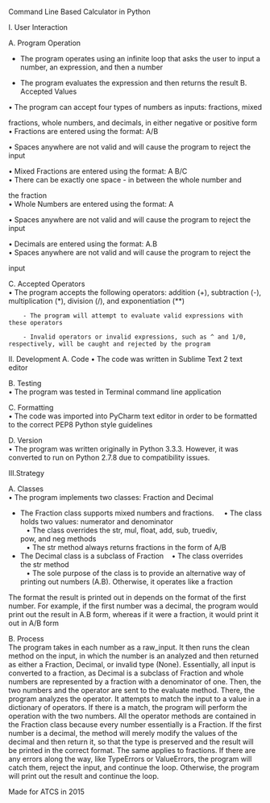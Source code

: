 Command Line Based Calculator in Python

I. User Interaction

A. Program Operation

- The program operates using an infinite loop that asks the user to input a
 number, an expression, and then a number
 
- The program evaluates the expression and then returns the result
 B. Accepted Values
 

• The program can accept four types of numbers as inputs: fractions, mixed

fractions, whole numbers, and decimals, in either negative or positive form
• Fractions are entered using the format: A/B

• Spaces anywhere are not valid and will cause the program to reject the
input

• Mixed Fractions are entered using the format: A B/C  
• There can be exactly one space - in between the whole number and

the fraction  
• Whole Numbers are entered using the format: A

• Spaces anywhere are not valid and will cause the program to reject the
input

• Decimals are entered using the format: A.B  
• Spaces anywhere are not valid and will cause the program to reject the

input

C. Accepted Operators  
    • The program accepts the following operators: addition (+), subtraction (-), multiplication (*), division (/), and exponentiation (**)

        - The program will attempt to evaluate valid expressions with these operators
 
        - Invalid operators or invalid expressions, such as ^ and 1/0, respectively, will be caught and rejected by the program

II. Development
 A. Code
    • The code was written in Sublime Text 2 text editor

 B. Testing  
    • The program was tested in Terminal command line application

 C. Formatting  
    • The code was imported into PyCharm text editor in order to be formatted to the correct PEP8 Python style guidelines

 D. Version  
    • The program was written originally in Python 3.3.3. However, it was converted to run on Python 2.7.8 due to compatibility issues.

III.Strategy

A. Classes  
• The program implements two classes: Fraction and Decimal

- The Fraction class supports mixed numbers and fractions.    
   • The class holds two values: numerator and denominator  
   • The class overrides the str, mul, float, add, sub, truediv, pow, and neg methods  
   • The str method always returns fractions in the form of A/B
- The Decimal class is a subclass of Fraction    • The class overrides the str method  
   • The sole purpose of the class is to provide an alternative way of printing out numbers (A.B). Otherwise, it operates like a fraction

The format the result is printed out in depends on the format of the
first number. For example, if the first number was a decimal, the
program would print out the result in A.B form, whereas if it were a
fraction, it would print it out in A/B form

B. Process  
The program takes in each number as a raw_input. It then runs the clean method
on the input, in which the number is an analyzed and then returned as either a
Fraction, Decimal, or invalid type (None). Essentially, all input is converted to a
fraction, as Decimal is a subclass of Fraction and whole numbers are
represented by a fraction with a denominator of one. Then, the two numbers and
the operator are sent to the evaluate method. There, the program analyzes the
operator. It attempts to match the input to a value in a dictionary of operators. If
there is a match, the program will perform the operation with the two numbers. All
the operator methods are contained in the Fraction class because every number
essentially is a Fraction. If the first number is a decimal, the method will merely
modify the values of the decimal and then return it, so that the type is preserved
and the result will be printed in the correct format. The same applies to fractions.
If there are any errors along the way, like TypeErrors or ValueErrors, the program
will catch them, reject the input, and continue the loop. Otherwise, the program
will print out the result and continue the loop. 

Made for ATCS in 2015